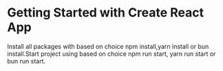 # Getting Started with Create React App

Install all packages with based on choice npm install,yarn install or bun install.Start project using based on choice npm run start, yarn run start or bun run start.
